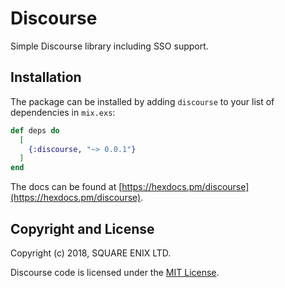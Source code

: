 # Discourse

Simple Discourse library including SSO support.

## Installation

The package can be installed
by adding `discourse` to your list of dependencies in `mix.exs`:

```elixir
def deps do
  [
    {:discourse, "~> 0.0.1"}
  ]
end
```

The docs can be found at [https://hexdocs.pm/discourse](https://hexdocs.pm/discourse).

## Copyright and License

Copyright (c) 2018, SQUARE ENIX LTD.

Discourse code is licensed under the [MIT License](LICENSE).
